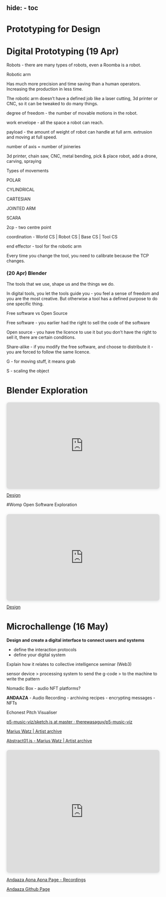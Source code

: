 hide:
    - toc
---

# **Prototyping for Design**


# Digital Prototyping (19 Apr)

Robots - there are many types of robots, even a Roomba is a robot.

Robotic arm

Has much more precision and time saving than a human operators. Increasing the production in less time.

The robotic arm doesn’t have a defined job like a laser cutting, 3d printer or CNC, so it can be tweaked to do many things.

degree of freedom - the number of movable motions in the robot.

work envelope - all the space a robot can reach.

payload - the amount of weight of robot can handle at full arm. extrusion and moving at full speed.

number of axis = number of joineries

3d printer, chain saw, CNC, metal bending, pick & place robot, add a drone, carving, spraying

Types of movements

POLAR

CYLINDRICAL

CARTESIAN

JOINTED ARM

SCARA

2cp - two centre point

coordination - World CS | Robot CS | Base CS | Tool CS

end effector - tool for the robotic arm

Every time you change the tool, you need to calibrate because the TCP changes.

### (20 Apr) **Blender**

The tools that we use, shape us and the things we do.

In digital tools, you let the tools guide you - you feel a sense of freedom and you are the most creative. But otherwise a tool has a defined purpose to do one specific thing.

Free software vs Open Source

Free software - you earlier had the right to sell the code of the software

Open source - you have the licence to use it but you don’t have the right to sell it, there are certain conditions.

Share-alike - if you modify the free software, and choose to distribute it - you are forced to follow the same licence.

G - for moving stuff, it means grab

S - scaling the object

# Blender Exploration

<div style="position: relative; width: 100%; height: 0; padding-top: 56.2500%;
 padding-bottom: 0; box-shadow: 0 2px 8px 0 rgba(63,69,81,0.16); margin-top: 1.6em; margin-bottom: 0.9em; overflow: hidden;
 border-radius: 8px; will-change: transform;">
  <iframe loading="lazy" style="position: absolute; width: 100%; height: 100%; top: 0; left: 0; border: none; padding: 0;margin: 0;"
    src="https:&#x2F;&#x2F;www.canva.com&#x2F;design&#x2F;DAFlonKA5hU&#x2F;watch?embed" allowfullscreen="allowfullscreen" allow="fullscreen">
  </iframe>
</div>
<a href="https:&#x2F;&#x2F;www.canva.com&#x2F;design&#x2F;DAFlonKA5hU&#x2F;watch?utm_content=DAFlonKA5hU&amp;utm_campaign=designshare&amp;utm_medium=embeds&amp;utm_source=link" target="_blank" rel="noopener">Design</a>

#Womp Open Software Exploration

<div style="position: relative; width: 100%; height: 0; padding-top: 56.2500%;
 padding-bottom: 0; box-shadow: 0 2px 8px 0 rgba(63,69,81,0.16); margin-top: 1.6em; margin-bottom: 0.9em; overflow: hidden;
 border-radius: 8px; will-change: transform;">
  <iframe loading="lazy" style="position: absolute; width: 100%; height: 100%; top: 0; left: 0; border: none; padding: 0;margin: 0;"
    src="https:&#x2F;&#x2F;www.canva.com&#x2F;design&#x2F;DAFlohBF-zU&#x2F;watch?embed" allowfullscreen="allowfullscreen" allow="fullscreen">
  </iframe>
</div>
<a href="https:&#x2F;&#x2F;www.canva.com&#x2F;design&#x2F;DAFlohBF-zU&#x2F;watch?utm_content=DAFlohBF-zU&amp;utm_campaign=designshare&amp;utm_medium=embeds&amp;utm_source=link" target="_blank" rel="noopener">Design</a>



# Microchallenge (16 May)

**Design and create a digital interface to connect users and systems**

- define the interaction protocols
- define your digital system

Explain how it relates to collective intelligence seminar (Web3)

sensor device > processing system to send the g-code > to the machine to write the pattern

Nomadic Box - audio NFT platforms?

**ANDAAZA** - Audio Recording - archiving recipes - encrypting messages - NFTs

[](https://therewasaguy.github.io/p5-music-viz/demos/01d_beat_detect_amplitude/)

Echonest Pitch Visualiser

[p5-music-viz/sketch.js at master · therewasaguy/p5-music-viz](https://github.com/therewasaguy/p5-music-viz/blob/master/demos/08_echonestPitchSegment/sketch.js)

[Marius Watz | Artist archive](http://mariuswatz.com/)

[Abstract01.js - Marius Watz | Artist archive](http://gator3274.temp.domains/~mariuswa/2010/10/27/abstract01-js/)

<div style="position: relative; width: 100%; height: 0; padding-top: 80.0000%;
 padding-bottom: 0; box-shadow: 0 2px 8px 0 rgba(63,69,81,0.16); margin-top: 1.6em; margin-bottom: 0.9em; overflow: hidden;
 border-radius: 8px; will-change: transform;">
  <iframe loading="lazy" style="position: absolute; width: 100%; height: 100%; top: 0; left: 0; border: none; padding: 0;margin: 0;"
    src="https:&#x2F;&#x2F;www.canva.com&#x2F;design&#x2F;DAFlXYr_ySI&#x2F;watch?embed" allowfullscreen="allowfullscreen" allow="fullscreen">
  </iframe>
</div>
<a href="https:&#x2F;&#x2F;www.canva.com&#x2F;design&#x2F;DAFlXYr_ySI&#x2F;watch?utm_content=DAFlXYr_ySI&amp;utm_campaign=designshare&amp;utm_medium=embeds&amp;utm_source=link" target="_blank" rel="noopener"></a>

<a href="https://seherkrishna02.github.io/Andaaza/">Andaaza Apna Apna Page - Recordings</a>

<a href="https://github.com/SeherKrishna02/Andaaza.git">Andaaza Github Page</a>
